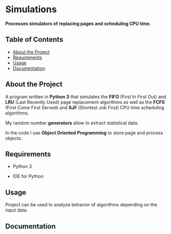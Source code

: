 # Simulations
**Processes simulators of replacing pages and scheduling CPU time.**
## Table of Contents

- [About the Project](#about-the-project)
- [Requirements](#requirements)
- [Usage](#usage)
- [Documentation](#documentation)

## About the Project

A program written in **Python 3** that simulates the **FIFO** (First In First Out) and **LRU** (Last Recently Used) page replacement algorithms as well as the **FCFS** (First Come First Served) and **SJF** (Shortest Job First) CPU time scheduling algorithms.

My random number **generators** allow to extract statistical data.

In the code I use **Object Oriented Programming** to store page and process objects.

## Requirements

- Python 3

- IDE for Python

## Usage

Project can be used to analyze behavior of algorithms depending on the input data.

## Documentation






